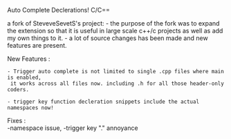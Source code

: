 Auto Complete Declerations! C/C==  
  
  a fork of SteveveSevetS's project:
    - the purpose of the fork was to expand the extension so that it is useful in large scale c++/c  projects as well as add my own things to it.
    - a lot of source changes has been made and new features are present.
  
  New Features : 
    
    - Trigger auto complete is not limited to single .cpp files where main is enabled,
     it works across all files now. including .h for all those header-only coders.
    
    - trigger key function decleration snippets include the actual namespaces now! 
      
      
    
  Fixes :  
    -namespace issue, 
    -trigger key "." annoyance


